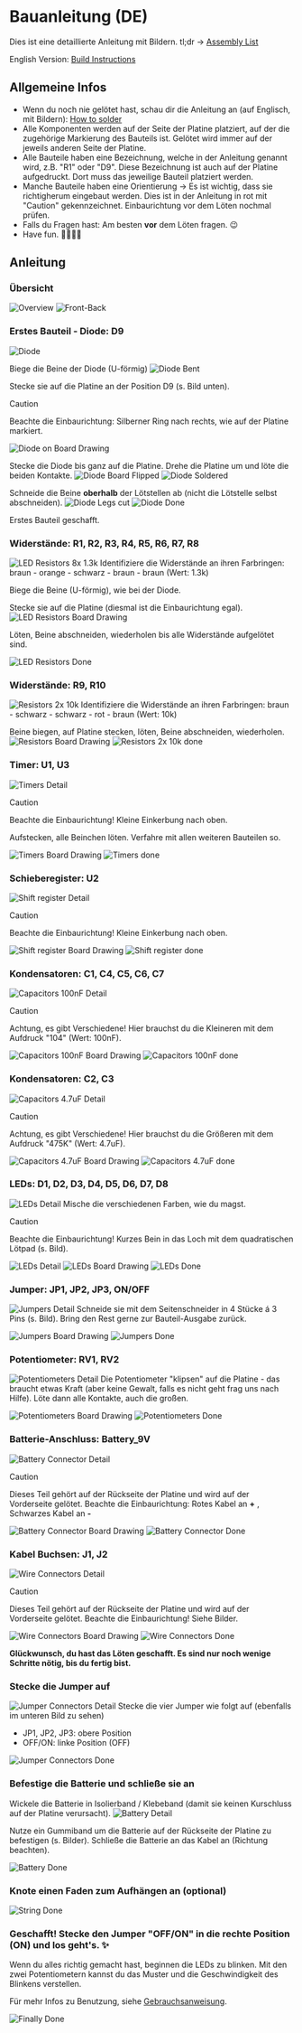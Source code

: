 # Bauanleitung (DE)

Dies ist eine detaillierte Anleitung mit Bildern. tl;dr -> [Assembly List](/documentation/Assembly%20List.md)

English Version: [Build Instructions](/documentation/Build%20Instructions.md)

## Allgemeine Infos
- Wenn du noch nie gelötet hast, schau dir die Anleitung an (auf Englisch, mit Bildern): [How to solder](/documentation/How%20to%20Solder.md)
- Alle Komponenten werden auf der Seite der Platine platziert, auf der die zugehörige Markierung des Bauteils ist. Gelötet wird immer auf der jeweils anderen Seite der Platine.
- Alle Bauteile haben eine Bezeichnung, welche in der Anleitung genannt wird, z.B. "R1" oder "D9". Diese Bezeichnung ist auch auf der Platine aufgedruckt. Dort muss das jeweilige Bauteil platziert werden.
- Manche Bauteile haben eine Orientierung -> Es ist wichtig, dass sie richtigherum eingebaut werden. Dies ist in der Anleitung in rot mit "Caution" gekennzeichnet. Einbaurichtung vor dem Löten nochmal prüfen. 
- Falls du Fragen hast: Am besten **vor** dem Löten fragen. 😉
- Have fun. 👩‍🏭👨‍🏭

## Anleitung
### Übersicht
![Overview](/documentation/images/instruction_images/000_overview.jpg)
![Front-Back](/documentation/images/instruction_images/001_front_back.jpg)


### Erstes Bauteil - Diode: D9
![Diode](/documentation/images/instruction_images/010_diode.jpg)

Biege die Beine der Diode (U-förmig)
![Diode Bent](/documentation/images/instruction_images/011_diode_bent.jpg)

Stecke sie auf die Platine an der Position D9 (s. Bild unten).
> [!Caution]
> Beachte die Einbaurichtung: Silberner Ring nach rechts, wie auf der Platine markiert.

![Diode on Board Drawing](/documentation/images/board_drawing_with_marked_components/christmas.F(1).png)

Stecke die Diode bis ganz auf die Platine. Drehe die Platine um und löte die beiden Kontakte.
![Diode Board Flipped](/documentation/images/instruction_images/012_diode_board_flipped.jpg)
![Diode Soldered](/documentation/images/instruction_images/013_diode_soldered.jpg)

Schneide die Beine **oberhalb** der Lötstellen ab (nicht die Lötstelle selbst abschneiden).
![Diode Legs cut](/documentation/images/instruction_images/014_diode_legs_cut.jpg)
![Diode Done](/documentation/images/instruction_images/015_diode_done.jpg)

Erstes Bauteil geschafft.

### Widerstände: R1, R2, R3, R4, R5, R6, R7, R8
![LED Resistors 8x 1.3k](/documentation/images/instruction_images/020_led_resistors.jpg)
Identifiziere die Widerstände an ihren Farbringen: braun - orange - schwarz - braun - braun (Wert: 1.3k)

Biege die Beine (U-förmig), wie bei der Diode.

Stecke sie auf die Platine (diesmal ist die Einbaurichtung egal).
![LED Resistors Board Drawing](/documentation/images/board_drawing_with_marked_components/christmas.F(2).png)

Löten, Beine abschneiden, wiederholen bis alle Widerstände aufgelötet sind.

![LED Resistors Done](/documentation/images/instruction_images/021_led_resistors_done.jpg)


### Widerstände: R9, R10
![Resistors 2x 10k](/documentation/images/instruction_images/030_resistors_10k.jpg)
Identifiziere die Widerstände an ihren Farbringen: braun - schwarz - schwarz - rot - braun (Wert: 10k)

Beine biegen, auf Platine stecken, löten, Beine abschneiden, wiederholen.
![Resistors Board Drawing](/documentation/images/board_drawing_with_marked_components/christmas.F(3).png)
![Resistors 2x 10k done](/documentation/images/instruction_images/031_resistors_10k_done.jpg)

### Timer: U1, U3
![Timers Detail](/documentation/images/instruction_images/040_timer_detail.jpg)
> [!Caution]
> Beachte die Einbaurichtung! Kleine Einkerbung nach oben.

Aufstecken, alle Beinchen löten. Verfahre mit allen weiteren Bauteilen so.

![Timers Board Drawing](/documentation/images/board_drawing_with_marked_components/christmas.F(4).png)
![Timers done](/documentation/images/instruction_images/041_timer_done.jpg)

### Schieberegister: U2
![Shift register Detail](/documentation/images/instruction_images/050_shift_register_detail.jpg)
> [!Caution]
> Beachte die Einbaurichtung! Kleine Einkerbung nach oben.

![Shift register Board Drawing](/documentation/images/board_drawing_with_marked_components/christmas.F(5).png)
![Shift register done](/documentation/images/instruction_images/051_shift_register_done.jpg)

### Kondensatoren: C1, C4, C5, C6, C7
![Capacitors 100nF Detail](/documentation/images/instruction_images/060_capacitor_100n_detail.jpg)

> [!Caution]
> Achtung, es gibt Verschiedene! Hier brauchst du die Kleineren mit dem Aufdruck "104" (Wert: 100nF).

![Capacitors 100nF Board Drawing](/documentation/images/board_drawing_with_marked_components/christmas.F(6).png)
![Capacitors 100nF done](/documentation/images/instruction_images/061_capacitor_100n_done.jpg)


### Kondensatoren: C2, C3
![Capacitors 4.7uF Detail](/documentation/images/instruction_images/070_capacitor_475K_detail.jpg)

> [!Caution]
> Achtung, es gibt Verschiedene! Hier brauchst du die Größeren mit dem Aufdruck "475K" (Wert: 4.7uF).

![Capacitors 4.7uF Board Drawing](/documentation/images/board_drawing_with_marked_components/christmas.F(7).png)
![Capacitors 4.7uF done](/documentation/images/instruction_images/071_capacitor_475K_done.jpg)

### LEDs: D1, D2, D3, D4, D5, D6, D7, D8
![LEDs Detail](/documentation/images/instruction_images/080_leds_detail.jpg)
Mische die verschiedenen Farben, wie du magst.
> [!Caution]
> Beachte die Einbaurichtung! Kurzes Bein in das Loch mit dem quadratischen Lötpad (s. Bild).

![LEDs Detail](/documentation/images/instruction_images/081_leds_orientation.jpg)
![LEDs Board Drawing](/documentation/images/board_drawing_with_marked_components/christmas.F(9).png)
![LEDs Done](/documentation/images/instruction_images/082_leds_done.jpg)

### Jumper: JP1, JP2, JP3, ON/OFF
![Jumpers Detail](/documentation/images/instruction_images/090_jumpers_detail.jpg)
Schneide sie mit dem Seitenschneider in 4 Stücke á 3 Pins (s. Bild). Bring den Rest gerne zur Bauteil-Ausgabe zurück.

![Jumpers Board Drawing](/documentation/images/board_drawing_with_marked_components/christmas.F(8).png)
![Jumpers Done](/documentation/images/instruction_images/091_jumpers_done.jpg)


### Potentiometer: RV1, RV2
![Potentiometers Detail](/documentation/images/instruction_images/100_poti_detail.jpg)
Die Potentiometer "klipsen" auf die Platine - das braucht etwas Kraft (aber keine Gewalt, falls es nicht geht frag uns nach Hilfe). Löte dann alle Kontakte, auch die großen.

![Potentiometers Board Drawing](/documentation/images/board_drawing_with_marked_components/christmas.F(10).png)
![Potentiometers Done](/documentation/images/instruction_images/101_poti_done.jpg)

### Batterie-Anschluss: Battery_9V
![Battery Connector Detail](/documentation/images/instruction_images/110_battery_connector_detail.jpg)
> [!Caution]
> Dieses Teil gehört auf der Rückseite der Platine und wird auf der Vorderseite gelötet.
> Beachte die Einbaurichtung: Rotes Kabel an **+** , Schwarzes Kabel an **-**

![Battery Connector Board Drawing](/documentation/images/board_drawing_with_marked_components/christmas.B.png)
![Battery Connector Done](/documentation/images/instruction_images/111_battery_connector_done.jpg)


### Kabel Buchsen: J1, J2
![Wire Connectors Detail](/documentation/images/instruction_images/120_wire_connector_detail.jpg)
> [!Caution]
> Dieses Teil gehört auf der Rückseite der Platine und wird auf der Vorderseite gelötet.
> Beachte die Einbaurichtung! Siehe Bilder.

![Wire Connectors Board Drawing](/documentation/images/board_drawing_with_marked_components/christmas.B(1).png)
![Wire Connectors Done](/documentation/images/instruction_images/121_wire_connector_done.jpg)

**Glückwunsch, du hast das Löten geschafft. Es sind nur noch wenige Schritte nötig, bis du fertig bist.**

### Stecke die Jumper auf
![Jumper Connectors Detail](/documentation/images/instruction_images/130_jumpers_detail.jpg)
Stecke die vier Jumper wie folgt auf (ebenfalls im unteren Bild zu sehen)
- JP1, JP2, JP3: obere Position
- OFF/ON: linke Position (OFF)

![Jumper Connectors Done](/documentation/images/instruction_images/131_jumpers_done.jpg)

### Befestige die Batterie und schließe sie an
Wickele die Batterie in Isolierband / Klebeband (damit sie keinen Kurschluss auf der Platine verursacht).
![Battery Detail](/documentation/images/instruction_images/140_battery_detail.jpg)

Nutze ein Gummiband um die Batterie auf der Rückseite der Platine zu befestigen (s. Bilder).
Schließe die Batterie an das Kabel an (Richtung beachten).

![Battery Done](/documentation/images/instruction_images/141_battery_done.jpg)


### Knote einen Faden zum Aufhängen an (optional)
![String Done](/documentation/images/instruction_images/150_string.jpg)

### Geschafft! Stecke den Jumper "OFF/ON" in die rechte Position (ON) und los geht's. ✨
Wenn du alles richtig gemacht hast, beginnen die LEDs zu blinken.
Mit den zwei Potentiometern kannst du das Muster und die Geschwindigkeit des Blinkens verstellen.

Für mehr Infos zu Benutzung, siehe [Gebrauchsanweisung](/documentation/Usage%20Instructions%20DE.md).


![Finally Done](/documentation/images/instruction_images/999_final.gif)

